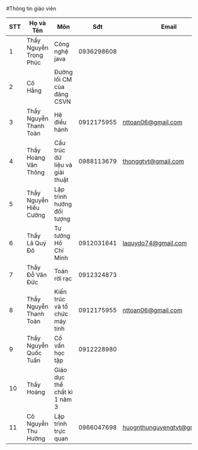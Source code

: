 #Thông tin giáo viên

|STT|Họ và Tên|Môn|Sđt|Email|
|---|---------|---|---|-----|
|1 |Thầy Nguyễn Trọng Phúc | Công nghệ java                | 0936298608 |                              |
|2 |Cô Hằng                | Đường lối CM của đảng CSVN    |            |                              |
|3 |Thầy Nguyễn Thanh Toàn | Hệ điều hành                  | 0912175955 | nttoan06@gmail.com           |
|4 |Thầy Hoàng Văn Thông   | Cấu trúc dữ liệu và giải thuật| 0988113679 | thonggtvt@gmail.com          |
|5 |Thầy Nguyễn Hiếu Cường | Lập trình hướng đối tượng     |            |                              |
|6 |Thầy Lã Quý Đô         | Tư tưởng Hồ Chí Minh          | 0912031641 | laquydo74@gmail.com          |
|7 |Thầy Đỗ Văn Đức        | Toán rời rạc                  | 0912324873 |                              |
|8 |Thầy Nguyễn Thanh Toàn | Kiến trúc và tổ chức máy tính | 0912175955 | nttoan06@gmail.com           |
|9 |Thầy Nguyễn Quốc Tuấn  | Cố vấn học tập                | 0912228980 |                              |
|10|Thầy Hoàng             | Giáo dục thể chất kì 1 năm 3  |            |                              |
|11|Cô Nguyễn Thu Hường    | Lập trình trực quan           | 0966047698 | huognthunguyengtvt@gmail.com |